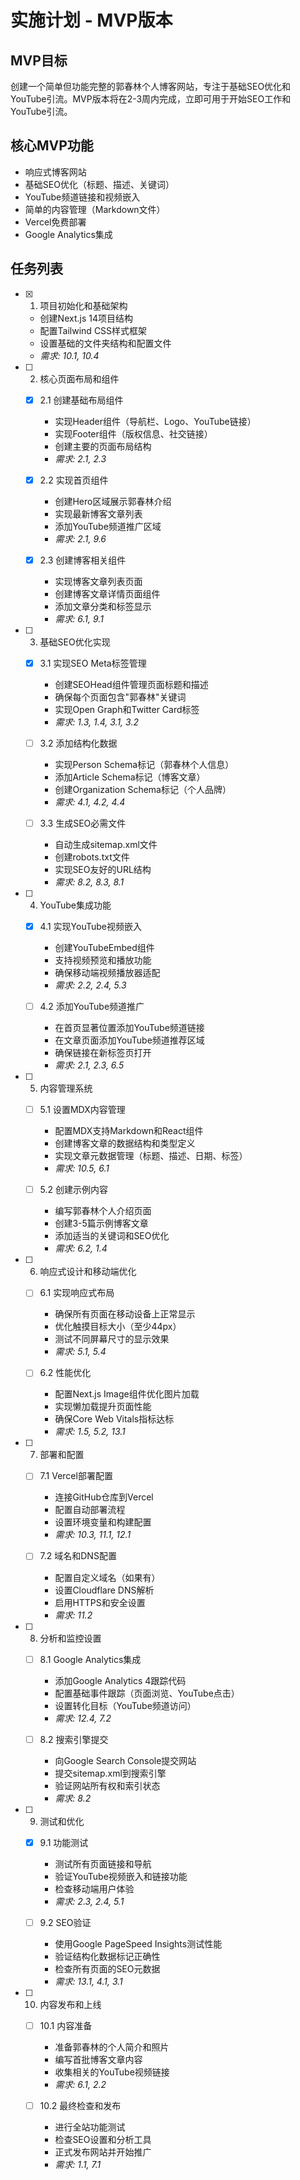 # 实施计划 - MVP版本

## MVP目标
创建一个简单但功能完整的郭春林个人博客网站，专注于基础SEO优化和YouTube引流。MVP版本将在2-3周内完成，立即可用于开始SEO工作和YouTube引流。

## 核心MVP功能
- 响应式博客网站
- 基础SEO优化（标题、描述、关键词）
- YouTube频道链接和视频嵌入
- 简单的内容管理（Markdown文件）
- Vercel免费部署
- Google Analytics集成

## 任务列表

- [x] 1. 项目初始化和基础架构
  - 创建Next.js 14项目结构
  - 配置Tailwind CSS样式框架
  - 设置基础的文件夹结构和配置文件
  - _需求: 10.1, 10.4_

- [ ] 2. 核心页面布局和组件
  - [x] 2.1 创建基础布局组件
    - 实现Header组件（导航栏、Logo、YouTube链接）
    - 实现Footer组件（版权信息、社交链接）
    - 创建主要的页面布局结构
    - _需求: 2.1, 2.3_

  - [x] 2.2 实现首页组件
    - 创建Hero区域展示郭春林介绍
    - 实现最新博客文章列表
    - 添加YouTube频道推广区域
    - _需求: 2.1, 9.6_

  - [x] 2.3 创建博客相关组件
    - 实现博客文章列表页面
    - 创建博客文章详情页面组件
    - 添加文章分类和标签显示
    - _需求: 6.1, 9.1_

- [ ] 3. 基础SEO优化实现
  - [x] 3.1 实现SEO Meta标签管理
    - 创建SEOHead组件管理页面标题和描述
    - 确保每个页面包含"郭春林"关键词
    - 实现Open Graph和Twitter Card标签
    - _需求: 1.3, 1.4, 3.1, 3.2_

  - [ ] 3.2 添加结构化数据
    - 实现Person Schema标记（郭春林个人信息）
    - 添加Article Schema标记（博客文章）
    - 创建Organization Schema标记（个人品牌）
    - _需求: 4.1, 4.2, 4.4_

  - [ ] 3.3 生成SEO必需文件
    - 自动生成sitemap.xml文件
    - 创建robots.txt文件
    - 实现SEO友好的URL结构
    - _需求: 8.2, 8.3, 8.1_

- [ ] 4. YouTube集成功能
  - [x] 4.1 实现YouTube视频嵌入
    - 创建YouTubeEmbed组件
    - 支持视频预览和播放功能
    - 确保移动端视频播放器适配
    - _需求: 2.2, 2.4, 5.3_

  - [ ] 4.2 添加YouTube频道推广
    - 在首页显著位置添加YouTube频道链接
    - 在文章页面添加YouTube频道推荐区域
    - 确保链接在新标签页打开
    - _需求: 2.1, 2.3, 6.5_

- [ ] 5. 内容管理系统
  - [ ] 5.1 设置MDX内容管理
    - 配置MDX支持Markdown和React组件
    - 创建博客文章的数据结构和类型定义
    - 实现文章元数据管理（标题、描述、日期、标签）
    - _需求: 10.5, 6.1_

  - [ ] 5.2 创建示例内容
    - 编写郭春林个人介绍页面
    - 创建3-5篇示例博客文章
    - 添加适当的关键词和SEO优化
    - _需求: 6.2, 1.4_

- [ ] 6. 响应式设计和移动端优化
  - [ ] 6.1 实现响应式布局
    - 确保所有页面在移动设备上正常显示
    - 优化触摸目标大小（至少44px）
    - 测试不同屏幕尺寸的显示效果
    - _需求: 5.1, 5.4_

  - [ ] 6.2 性能优化
    - 配置Next.js Image组件优化图片加载
    - 实现懒加载提升页面性能
    - 确保Core Web Vitals指标达标
    - _需求: 1.5, 5.2, 13.1_

- [ ] 7. 部署和配置
  - [ ] 7.1 Vercel部署配置
    - 连接GitHub仓库到Vercel
    - 配置自动部署流程
    - 设置环境变量和构建配置
    - _需求: 10.3, 11.1, 12.1_

  - [ ] 7.2 域名和DNS配置
    - 配置自定义域名（如果有）
    - 设置Cloudflare DNS解析
    - 启用HTTPS和安全设置
    - _需求: 11.2_

- [ ] 8. 分析和监控设置
  - [ ] 8.1 Google Analytics集成
    - 添加Google Analytics 4跟踪代码
    - 配置基础事件跟踪（页面浏览、YouTube点击）
    - 设置转化目标（YouTube频道访问）
    - _需求: 12.4, 7.2_

  - [ ] 8.2 搜索引擎提交
    - 向Google Search Console提交网站
    - 提交sitemap.xml到搜索引擎
    - 验证网站所有权和索引状态
    - _需求: 8.2_

- [ ] 9. 测试和优化
  - [x] 9.1 功能测试
    - 测试所有页面链接和导航
    - 验证YouTube视频嵌入和链接功能
    - 检查移动端用户体验
    - _需求: 2.3, 2.4, 5.1_

  - [ ] 9.2 SEO验证
    - 使用Google PageSpeed Insights测试性能
    - 验证结构化数据标记正确性
    - 检查所有页面的SEO元数据
    - _需求: 13.1, 4.1, 3.1_

- [ ] 10. 内容发布和上线
  - [ ] 10.1 内容准备
    - 准备郭春林的个人简介和照片
    - 编写首批博客文章内容
    - 收集相关的YouTube视频链接
    - _需求: 6.1, 2.2_

  - [ ] 10.2 最终检查和发布
    - 进行全站功能测试
    - 检查SEO设置和分析工具
    - 正式发布网站并开始推广
    - _需求: 1.1, 7.1_